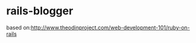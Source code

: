 rails-blogger
=============

based on:http://www.theodinproject.com/web-development-101/ruby-on-rails
